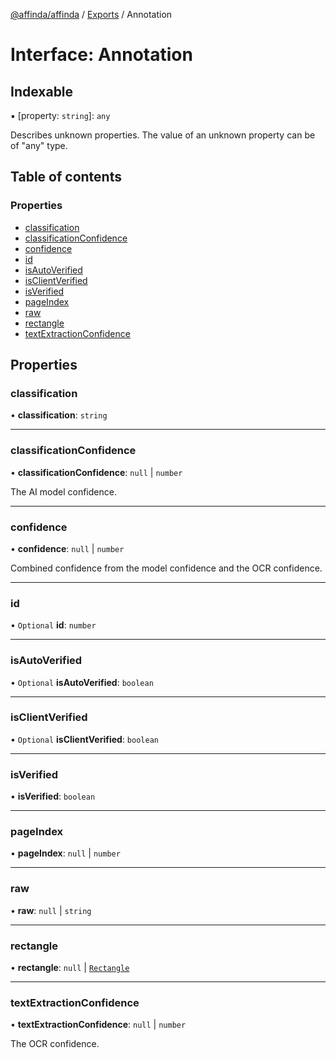 [@affinda/affinda](../README.md) / [Exports](../modules.md) / Annotation

# Interface: Annotation

## Indexable

▪ [property: `string`]: `any`

Describes unknown properties. The value of an unknown property can be of "any" type.

## Table of contents

### Properties

- [classification](Annotation.md#classification)
- [classificationConfidence](Annotation.md#classificationconfidence)
- [confidence](Annotation.md#confidence)
- [id](Annotation.md#id)
- [isAutoVerified](Annotation.md#isautoverified)
- [isClientVerified](Annotation.md#isclientverified)
- [isVerified](Annotation.md#isverified)
- [pageIndex](Annotation.md#pageindex)
- [raw](Annotation.md#raw)
- [rectangle](Annotation.md#rectangle)
- [textExtractionConfidence](Annotation.md#textextractionconfidence)

## Properties

### classification

• **classification**: `string`

___

### classificationConfidence

• **classificationConfidence**: ``null`` \| `number`

The AI model confidence.

___

### confidence

• **confidence**: ``null`` \| `number`

Combined confidence from the model confidence and the OCR confidence.

___

### id

• `Optional` **id**: `number`

___

### isAutoVerified

• `Optional` **isAutoVerified**: `boolean`

___

### isClientVerified

• `Optional` **isClientVerified**: `boolean`

___

### isVerified

• **isVerified**: `boolean`

___

### pageIndex

• **pageIndex**: ``null`` \| `number`

___

### raw

• **raw**: ``null`` \| `string`

___

### rectangle

• **rectangle**: ``null`` \| [`Rectangle`](Rectangle.md)

___

### textExtractionConfidence

• **textExtractionConfidence**: ``null`` \| `number`

The OCR confidence.
